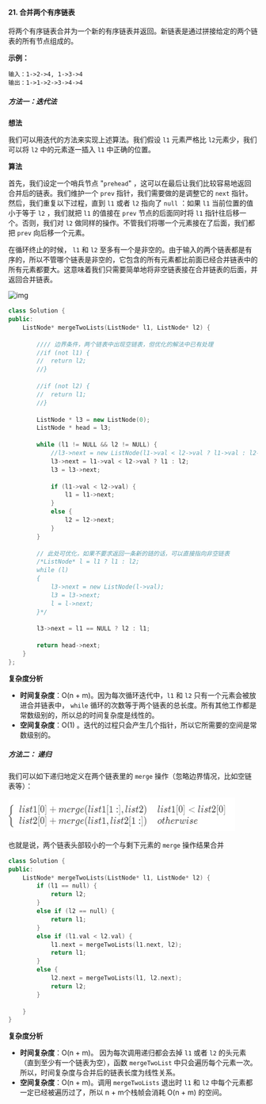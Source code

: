 #### 21. 合并两个有序链表

将两个有序链表合并为一个新的有序链表并返回。新链表是通过拼接给定的两个链表的所有节点组成的。 

**示例：**

```
输入：1->2->4, 1->3->4
输出：1->1->2->3->4->4
```



##### 方法一：迭代法

**想法**

我们可以用迭代的方法来实现上述算法。我们假设 `l1` 元素严格比 `l2`元素少，我们可以将 `l2` 中的元素逐一插入 `l1` 中正确的位置。

**算法**

首先，我们设定一个哨兵节点 "`prehead`" ，这可以在最后让我们比较容易地返回合并后的链表。我们维护一个 `prev` 指针，我们需要做的是调整它的 `next` 指针。然后，我们重复以下过程，直到 `l1` 或者 `l2` 指向了 `null` ：如果 `l1` 当前位置的值小于等于 `l2` ，我们就把 `l1` 的值接在 `prev` 节点的后面同时将 `l1` 指针往后移一个。否则，我们对 `l2` 做同样的操作。不管我们将哪一个元素接在了后面，我们都把 `prev` 向后移一个元素。

在循环终止的时候， `l1` 和 `l2` 至多有一个是非空的。由于输入的两个链表都是有序的，所以不管哪个链表是非空的，它包含的所有元素都比前面已经合并链表中的所有元素都要大。这意味着我们只需要简单地将非空链表接在合并链表的后面，并返回合并链表。



![img](https://pic.leetcode-cn.com/f6a8a3f573188706887808ef769ce3dc496e1bc3ef9b737e24498bd740442bb4-image.png)

```C++
class Solution {
public:
	ListNode* mergeTwoLists(ListNode* l1, ListNode* l2) {

		//// 边界条件，两个链表中出现空链表，但优化的解法中已有处理
		//if (not l1) {
		//	return l2;
		//}

		//if (not l2) {
		//	return l1;
		//}

		ListNode * l3 = new ListNode(0);
		ListNode * head = l3; 

		while (l1 != NULL && l2 != NULL) {
			//l3->next = new ListNode(l1->val < l2->val ? l1->val : l2->val);  可优化
			l3->next = l1->val < l2->val ? l1 : l2;
			l3 = l3->next;

			if (l1->val < l2->val) {
				l1 = l1->next;
			}
			else {
				l2 = l2->next;
			}
		}
		
		// 此处可优化，如果不要求返回一条新的链的话，可以直接指向非空链表
		/*ListNode* l = l1 ? l1 : l2;
		while (l)
		{
			l3->next = new ListNode(l->val);
			l3 = l3->next;
			l = l->next;
		}*/

		l3->next = l1 == NULL ? l2 : l1;

		return head->next;
	}
};
```





**复杂度分析**

- **时间复杂度**：O(n + m)。因为每次循环迭代中，`l1` 和 `l2` 只有一个元素会被放进合并链表中， `while` 循环的次数等于两个链表的总长度。所有其他工作都是常数级别的，所以总的时间复杂度是线性的。
- **空间复杂度**：O(1) 。迭代的过程只会产生几个指针，所以它所需要的空间是常数级别的。



##### 方法二： 递归

我们可以如下递归地定义在两个链表里的 `merge` 操作（忽略边界情况，比如空链表等）：

 ![1584778264501](https://github.com/Niklaus-LY/LeetCodePractice/blob/master/images/1584778264501.png)



也就是说，两个链表头部较小的一个与剩下元素的 `merge` 操作结果合并

```C++
class Solution {
public:
	ListNode* mergeTwoLists(ListNode* l1, ListNode* l2) {
        if (l1 == null) {
            return l2;
        }
        else if (l2 == null) {
            return l1;
        }
        else if (l1.val < l2.val) {
            l1.next = mergeTwoLists(l1.next, l2);
            return l1;
        }
        else {
            l2.next = mergeTwoLists(l1, l2.next);
            return l2;
        }

    }
}
```



**复杂度分析**

- **时间复杂度**：O(n + m)。 因为每次调用递归都会去掉 `l1` 或者 `l2` 的头元素（直到至少有一个链表为空），函数 `mergeTwoList` 中只会遍历每个元素一次。所以，时间复杂度与合并后的链表长度为线性关系。
- **空间复杂度**：O(n + m)。调用 `mergeTwoLists` 退出时 `l1` 和 `l2` 中每个元素都一定已经被遍历过了，所以 n + m个栈帧会消耗 O(n + m) 的空间。